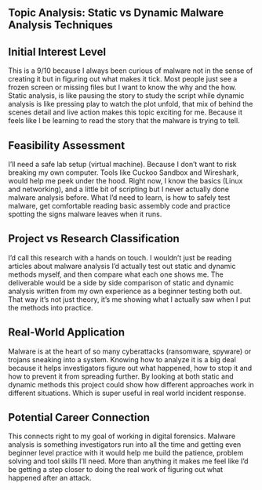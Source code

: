 
## Topic Analysis: Static vs Dynamic Malware Analysis Techniques

## Initial Interest Level

This is a 9/10 because I always been curious of malware not in the sense of creating it but in
figuring out what makes it tick. Most people just see a frozen screen or missing files but I
want to know the why and the how. Static analysis, is like pausing the story to study the script
while dynamic analysis is like pressing play to watch the plot unfold, that mix of behind the
scenes detail and live action makes this topic exciting for me. Because it feels like I be
learning to read the story that the malware is trying to tell.

## Feasibility Assessment

I’ll need a safe lab setup (virtual machine). Because I don’t want to risk breaking my own
computer. Tools like Cuckoo Sandbox and Wireshark, would help me peek under the hood.
Right now, I know the basics (Linux and networking), and a little bit of scripting but I never
actually done malware analysis before. What I’d need to learn, is how to safely test malware,
get comfortable reading basic assembly code and practice spotting the signs malware leaves
when it runs.


## Project vs Research Classification

I’d call this research with a hands on touch. I wouldn’t just be reading articles about malware
analysis I’d actually test out static and dynamic methods myself, and then compare what each
one shows me. The deliverable would be a side by side comparison of static and dynamic
analysis written from my own experience as a beginner testing both out. That way it’s not just
theory, it’s me showing what I actually saw when I put the methods into practice.

## Real-World Application

Malware is at the heart of so many cyberattacks (ransomware, spyware) or trojans sneaking
into a system. Knowing how to analyze it is a big deal because it helps investigators figure
out what happened, how to stop it and how to prevent it from spreading further. By looking at
both static and dynamic methods this project could show how different approaches work in
different situations. Which is super useful in real world incident response.

## Potential Career Connection

This connects right to my goal of working in digital forensics. Malware analysis is something
investigators run into all the time and getting even beginner level practice with it would help
me build the patience, problem solving and tool skills I’ll need. More than anything it makes
me feel like I’d be getting a step closer to doing the real work of figuring out what happened
after an attack.
